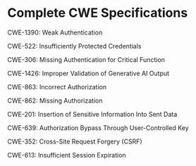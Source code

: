 

# Complete CWE Specifications

CWE-1390: Weak Authentication

CWE-522: Insufficiently Protected Credentials

CWE-306: Missing Authentication for Critical Function

CWE-1426: Improper Validation of Generative AI Output

CWE-863: Incorrect Authorization

CWE-862: Missing Authorization

CWE-201: Insertion of Sensitive Information Into Sent Data

CWE-639: Authorization Bypass Through User-Controlled Key

CWE-352: Cross-Site Request Forgery (CSRF)

CWE-613: Insufficient Session Expiration